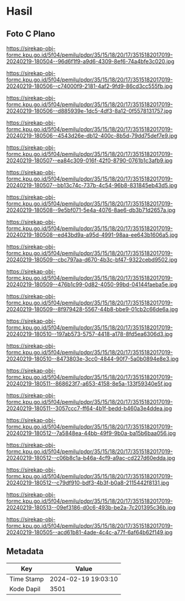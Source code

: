 # Hasil

## Foto C Plano

https://sirekap-obj-formc.kpu.go.id/5f04/pemilu/pdpr/35/15/18/20/17/3515182017019-20240219-180504--96d6f1f9-a9d6-4309-8ef6-74a4bfe3c020.jpg

https://sirekap-obj-formc.kpu.go.id/5f04/pemilu/pdpr/35/15/18/20/17/3515182017019-20240219-180506--c74000f9-2181-4af2-9fd9-86cd3cc555fb.jpg

https://sirekap-obj-formc.kpu.go.id/5f04/pemilu/pdpr/35/15/18/20/17/3515182017019-20240219-180506--d885939e-1dc5-4df3-8a12-0f5578131757.jpg

https://sirekap-obj-formc.kpu.go.id/5f04/pemilu/pdpr/35/15/18/20/17/3515182017019-20240219-180506--4543d26e-db12-400c-8b5d-79dd75def7e9.jpg

https://sirekap-obj-formc.kpu.go.id/5f04/pemilu/pdpr/35/15/18/20/17/3515182017019-20240219-180507--ea84c309-016f-42f0-8790-0761b1c3afb9.jpg

https://sirekap-obj-formc.kpu.go.id/5f04/pemilu/pdpr/35/15/18/20/17/3515182017019-20240219-180507--bb13c74c-737b-4c54-96b8-831845eb43d5.jpg

https://sirekap-obj-formc.kpu.go.id/5f04/pemilu/pdpr/35/15/18/20/17/3515182017019-20240219-180508--9e5bf071-5e4a-4076-8ae6-db3b71d2657a.jpg

https://sirekap-obj-formc.kpu.go.id/5f04/pemilu/pdpr/35/15/18/20/17/3515182017019-20240219-180508--ed43bd9a-a95d-4991-98aa-ee643b1606a5.jpg

https://sirekap-obj-formc.kpu.go.id/5f04/pemilu/pdpr/35/15/18/20/17/3515182017019-20240219-180509--cbc797aa-d670-4b3c-bf47-9322cebd9502.jpg

https://sirekap-obj-formc.kpu.go.id/5f04/pemilu/pdpr/35/15/18/20/17/3515182017019-20240219-180509--476b1c99-0d82-4050-99bd-04144faeba5e.jpg

https://sirekap-obj-formc.kpu.go.id/5f04/pemilu/pdpr/35/15/18/20/17/3515182017019-20240219-180509--8f979428-5567-44b8-bbe9-01cb2c66de6a.jpg

https://sirekap-obj-formc.kpu.go.id/5f04/pemilu/pdpr/35/15/18/20/17/3515182017019-20240219-180510--197ab573-5757-4418-a178-8fd5ea6306d3.jpg

https://sirekap-obj-formc.kpu.go.id/5f04/pemilu/pdpr/35/15/18/20/17/3515182017019-20240219-180510--8473803e-3cc0-4844-90f7-5a0b0894e8e3.jpg

https://sirekap-obj-formc.kpu.go.id/5f04/pemilu/pdpr/35/15/18/20/17/3515182017019-20240219-180511--868623f7-a653-4158-8e5a-133f59340e5f.jpg

https://sirekap-obj-formc.kpu.go.id/5f04/pemilu/pdpr/35/15/18/20/17/3515182017019-20240219-180511--3057ccc7-ff64-4b1f-bedd-b460a3e4ddea.jpg

https://sirekap-obj-formc.kpu.go.id/5f04/pemilu/pdpr/35/15/18/20/17/3515182017019-20240219-180512--7a5848ea-44bb-49f9-9b0a-ba15b6baa056.jpg

https://sirekap-obj-formc.kpu.go.id/5f04/pemilu/pdpr/35/15/18/20/17/3515182017019-20240219-180512--c06b8c1a-b46a-4cf9-a9ac-cd227d60edda.jpg

https://sirekap-obj-formc.kpu.go.id/5f04/pemilu/pdpr/35/15/18/20/17/3515182017019-20240219-180512--c79df910-bdf3-4b3f-b0a8-2115442f8131.jpg

https://sirekap-obj-formc.kpu.go.id/5f04/pemilu/pdpr/35/15/18/20/17/3515182017019-20240219-180513--09ef3186-d0c6-493b-be2a-7c201395c36b.jpg

https://sirekap-obj-formc.kpu.go.id/5f04/pemilu/pdpr/35/15/18/20/17/3515182017019-20240219-180505--acd61b81-4ade-4c4c-a77f-6af64b62f149.jpg


## Metadata

| Key        | Value               |
| ---------- | ------------------- |
| Time Stamp | 2024-02-19 19:03:10 |
| Kode Dapil | 3501                |



